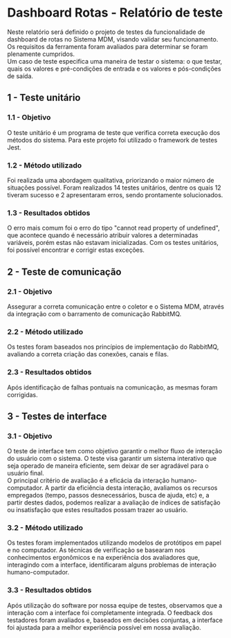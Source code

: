 # Dashboard Rotas - Relatório de teste

Neste relatório será definido o projeto de testes da funcionalidade de dashboard de rotas no Sistema MDM, visando validar seu funcionamento. Os requisitos da ferramenta foram avaliados para determinar se foram plenamente cumpridos.\
Um caso de teste especifica uma maneira de testar o sistema: o que testar, quais os valores e pré-condições de entrada e os valores e pós-condições de saída.

## 1 - Teste unitário

### 1.1 - Objetivo

O teste unitário é um programa de teste que verifica correta execução dos métodos do sistema. Para este projeto foi utilizado o framework de testes Jest.

### 1.2 - Método utilizado

Foi realizada uma abordagem qualitativa, priorizando o maior número de situações possível. Foram realizados 14 testes unitários, dentre os quais 12 tiveram sucesso e 2 apresentaram erros, sendo prontamente solucionados.

### 1.3 - Resultados obtidos

O erro mais comum foi o erro do tipo "cannot read property of undefined", que acontece quando é necessário atribuir valores a determinadas variáveis, porém estas não estavam inicializadas. Com os testes unitários, foi possível encontrar e corrigir estas exceções.

## 2 - Teste de comunicação

### 2.1 - Objetivo

Assegurar a correta comunicação entre o coletor e o Sistema MDM, através da integração com o barramento de comunicação RabbitMQ.

### 2.2 - Método utilizado

Os testes foram baseados nos princípios de implementação do RabbitMQ, avaliando a correta criação das conexões, canais e filas.

### 2.3 - Resultados obtidos

Após identificação de falhas pontuais na comunicação, as mesmas foram corrigidas.

## 3 - Testes de interface

### 3.1 - Objetivo

O teste de interface tem como objetivo garantir o melhor fluxo de interação do usuário com o sistema. O teste visa garantir um sistema interativo que seja operado de maneira eficiente, sem deixar de ser agradável para o usuário final.\
O principal critério de avaliação é a eficácia da interação humano-computador. A partir da eficiência desta interação, avaliamos os recursos empregados (tempo, passos desnecessários, busca de ajuda, etc) e, a partir destes dados, podemos realizar a avaliação de índices de satisfação ou insatisfação que estes resultados possam trazer ao usuário.

### 3.2 - Método utilizado

Os testes foram implementados utilizando modelos de protótipos em papel e no computador. As técnicas de verificação se basearam nos conhecimentos ergonômicos e na experiência dos avaliadores que, interagindo com a interface, identificaram alguns problemas de interação humano-computador.

### 3.3 - Resultados obtidos

Após utilização do software por nossa equipe de testes, observamos que a interação com a interface foi completamente integrada. O feedback dos testadores foram avaliados e, baseados em decisões conjuntas, a interface foi ajustada para a melhor experiência possível em nossa avaliação.
